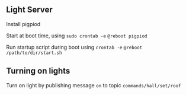 ## Light Server ##

Install pigpiod

Start at boot time, using ``sudo crontab -e``
``@reboot pigpiod``

Run startup script during boot using ``crontab -e``
``@reboot /path/to/dir/start.sh``

## Turning on lights ##

Turn on light by publishing message ``on`` to topic ``commands/hall/set/roof``
